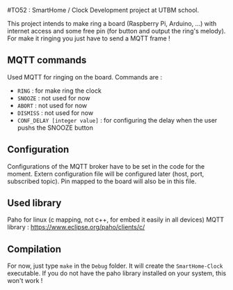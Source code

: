 #TO52 : SmartHome / Clock
Development project at UTBM school.

This project intends to make ring a board (Raspberry Pi, Arduino, ...) with internet access and some free pin (for button and output the ring's melody). For make it ringing you just have to send a MQTT frame !

## MQTT commands
Used MQTT for ringing on the board. Commands are :
 * `RING` : for make ring the clock
 * `SNOOZE` : not used for now
 * `ABORT` : not used for now
 * `DISMISS` : not used for now
 * `CONF_DELAY [integer value]` : for configuring the delay when the user pushs the SNOOZE button

## Configuration
Configurations of the MQTT broker have to be set in the code for the moment. Extern configuration file will be configured later (host, port, subscribed topic). Pin mapped to the board will also be in this file.

## Used library
Paho for linux (c mapping, not c++, for embed it easily in all devices)
MQTT library : https://www.eclipse.org/paho/clients/c/

## Compilation
For now, just type `make` in the `Debug` folder. It will create the `SmartHome-Clock` executable. If you do not have the paho library installed on your system, this won't work !
